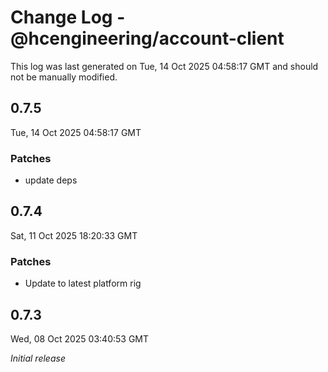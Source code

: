 # Change Log - @hcengineering/account-client

This log was last generated on Tue, 14 Oct 2025 04:58:17 GMT and should not be manually modified.

## 0.7.5
Tue, 14 Oct 2025 04:58:17 GMT

### Patches

- update deps

## 0.7.4
Sat, 11 Oct 2025 18:20:33 GMT

### Patches

- Update to latest platform rig

## 0.7.3
Wed, 08 Oct 2025 03:40:53 GMT

_Initial release_

